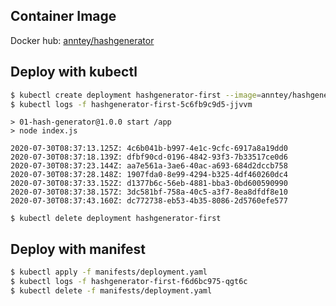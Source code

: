 ## Container Image

Docker hub: [anntey/hashgenerator](https://hub.docker.com/repository/docker/anntey/hashgenerator)

## Deploy with kubectl

```zsh
$ kubectl create deployment hashgenerator-first --image=anntey/hashgenerator
$ kubectl logs -f hashgenerator-first-5c6fb9c9d5-jjvvm
```

```
> 01-hash-generator@1.0.0 start /app
> node index.js

2020-07-30T08:37:13.125Z: 4c6b041b-b997-4e1c-9cfc-6917a8a19dd0
2020-07-30T08:37:18.139Z: dfbf90cd-0196-4842-93f3-7b33517ce0d6
2020-07-30T08:37:23.144Z: aa7e561a-3ae6-40ac-a693-684d2dccb758
2020-07-30T08:37:28.148Z: 1907fda0-8e99-4294-b325-4df460260dc4
2020-07-30T08:37:33.152Z: d1377b6c-56eb-4881-bba3-0bd600590990
2020-07-30T08:37:38.157Z: 3dc581bf-758a-40c5-a3f7-8ea8dfdf8e10
2020-07-30T08:37:43.160Z: dc772738-eb53-4b35-8086-2d5760efe577
```

```
$ kubectl delete deployment hashgenerator-first 
```

## Deploy with manifest

```zsh
$ kubectl apply -f manifests/deployment.yaml
$ kubectl logs -f hashgenerator-first-f6d6bc975-qgt6c
$ kubectl delete -f manifests/deployment.yaml
```